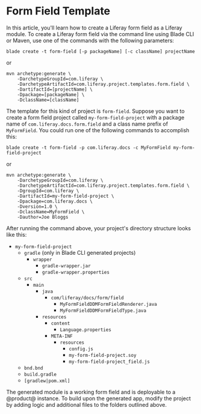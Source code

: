 # Form Field Template [](id=form-field-template)

In this article, you'll learn how to create a Liferay form field as a Liferay
module. To create a Liferay form field via the command line using Blade CLI or
Maven, use one of the commands with the following parameters:

    blade create -t form-field [-p packageName] [-c className] projectName

or

    mvn archetype:generate \
        -DarchetypeGroupId=com.liferay \
        -DarchetypeArtifactId=com.liferay.project.templates.form.field \
        -DartifactId=[projectName] \
        -Dpackage=[packageName] \
        -DclassName=[className]

The template for this kind of project is `form-field`. Suppose you want to
create a form field project called `my-form-field-project` with a package name
of `com.liferay.docs.form.field` and a class name prefix of `MyFormField`. You
could run one of the following commands to accomplish this:

    blade create -t form-field -p com.liferay.docs -c MyFormField my-form-field-project

or

    mvn archetype:generate \
        -DarchetypeGroupId=com.liferay \
        -DarchetypeArtifactId=com.liferay.project.templates.form.field \
        -DgroupId=com.liferay \
        -DartifactId=my-form-field-project \
        -Dpackage=com.liferay.docs \
        -Dversion=1.0 \
        -DclassName=MyFormField \
        -Dauthor=Joe Bloggs

After running the command above, your project's directory structure looks like
this:

- `my-form-field-project`
    - `gradle` (only in Blade CLI generated projects)
        - `wrapper`
            - `gradle-wrapper.jar`
            - `gradle-wrapper.properties`
    - `src`
        - `main`
            - `java`
                - `com/liferay/docs/form/field`
                    - `MyFormFieldDDMFormFieldRenderer.java`
                    - `MyFormFieldDDMFormFieldType.java`
            - `resources`
                - `content`
                    - `Language.properties`
                - `META-INF`
                    - `resources`
                        - `config.js`
                        - `my-form-field-project.soy`
                        - `my-form-field-project_field.js`
    - `bnd.bnd`
    - `build.gradle`
    - `[gradlew|pom.xml]`

The generated module is a working form field and is deployable to a @product@
instance. To build upon the generated app, modify the project by adding logic
and additional files to the folders outlined above.
